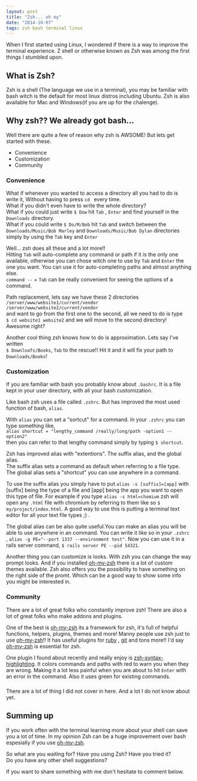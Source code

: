 ```yaml
---
layout: post
title: "Zsh... oh my"
date: "2014-10-07"
tags: zsh bash terminal linux
---
```


When I first started using Linux, I wondered if there is a way to improve the terminal
experience. Z shell or otherwise known as Zsh was among the first things I stumbled upon.

## What is Zsh?

Zsh is a shell (The language we use in a terminal), you may be familiar with bash
witch is the default for most linux distros including Ubuntu. Zsh is also available
for Mac and Windows(if you are up for the chalenge).

## Why zsh?? We already got bash...

Well there are quite a few of reason why zsh is AWSOME! But lets get started with these.

  * Convenience
  * Customization
  * Community

### Convenience

What if whenever you wanted to access a directory all you had to do is write it,
Without having to press `cd ` every time.  
What if you didn't even have to write the whole directory?  
What if you could just write `$ Dow` hit `Tab` , `Enter` and find yourself in the
`Downloads` directory.  
What if you could write `$ Do/M/Bob` hit `Tab` and switch between the
`Downloads/Music/Bob Marley` and `Downloads/Music/Bob Dylan` directories simply by
using the `Tab` key and `Enter`

Well... zsh does all these and a lot more!!  
Hitting `Tab` will auto-complete any command or path if it is the only one available, otherwise
you can chose witch one to use by `Tab` and `Enter` the one you want.
You can use it for auto-completing paths and almost anything else.  
`command --` + `Tab` can be really convenient for seeing the options of a command.

Path replacement, lets say we have these 2 directories  
  `/server/www/website1/current/vendor`  
  `/server/www/website2/current/vendor`  
and want to go from the first one to the second,
all we need to do is type <br> `$ cd website1 website2` and we will move to the second directory!<br>
Awesome right?

Another cool thing zsh knows how to do is approximation.
Lets say I've written <br> `$ Downloafs/Books`, `Tab` to the rescue!! Hit it and it will fix your path
to `Downloads/Books`!

### Customization

If you are familiar with bash you probably know about `.bashrc`. It is a file kept in your
user directory, with all your bash customization.

Like bash zsh uses a file called `.zshrc`. But has improved
the most used function of bash, `alias`.

With `alias` you can set a "sortcut" for a command.
In your `.zshrc` you can type something like,  
`alias shortcut = "lengthy_command /really/long/path -option1 --option2"`  
then you can refer to that lengthy command simply by typing `$ shortcut`.

Zsh has improved alias with "extentions". The suffix alias, and the global alias.  
The suffix alias sets a command as default when referring to a file type.  
The global alias sets a "shortcut" you can use anywhere in a command.

To use the suffix alias you simply have to put `alias -s [suffix]=[app]` with [suffix] being
the type of a file and [app] being the app you want to open this type of file.
For example if you type `alias -s html=chomium` zsh will open any `.html` file with chromium
by referring to them like so `$ my/project/index.html`. A good way to use this is putting a terminal text
editor for all your text file types ;) .

The global alias can be also quite useful.You can make an alias you will be able to use anywhere
in an command. You can write it like so in your `.zshrc` , `alias -g PE="--port 1337 --environment test"`.
Now you can use it in a rails server command, `$ rails server PE --pid 54321`.

Another thing you can customize is looks. With zsh you can change the way prompt looks.
And if you installed [oh-my-zsh](https://github.com/robbyrussell/oh-my-zsh) there is a lot of custom
themes available. Zsh also offers you the possibility to have something on the right side of the promt.
Which can be a good way to show some info you might be interested in.

### Community

There are a lot of great folks who constantly improve zsh!
There are also a lot of great folks who make addons and plugins.

One of the best is [oh-my-zsh](https://github.com/robbyrussell/oh-my-zsh) its a
framework for zsh, it's full of helpful functions, helpers, plugins, themes and more!
Manny people use zsh just to use [oh-my-zsh](https://github.com/robbyrussell/oh-my-zsh)!!
It has useful plugins for [ruby](https://www.ruby-lang.org/en/) , [git](http://git-scm.com/) and tons more!!
I'd say [oh-my-zsh](https://github.com/robbyrussell/oh-my-zsh) is essential for zsh.

One plugin I found about recently and really enjoy is
[zsh-syntax-highlighting](https://github.com/zsh-users/zsh-syntax-highlighting).
It colors commands and paths with red to warn you when they are wrong. Making it a lot less painful when you are
about to hit `Enter` with an error in the command. Also it uses green for existing commands.

###

There are a lot of thing I did not cover in here. And a lot I do not know about yet.

## Summing up

If you work often with the terminal learning more about your shell can save you a lot of time.
In my opinion Zsh can be a huge improvement over bash espesially if you use [oh-my-zsh](https://github.com/robbyrussell/oh-my-zsh).


So what are you waiting for? Have you using Zsh? Have you tried it?  
Do you have any other shell suggestions?

If you want to share something with me don't hesitate to comment below.

